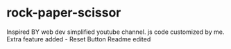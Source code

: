 ﻿# rock-paper-scissor
Inspired BY web dev simplified youtube channel. js code customized by me.
Extra feature added - Reset Button
 Readme edited

